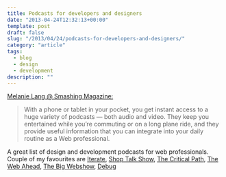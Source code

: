 ```yaml
---
title: Podcasts for developers and designers
date: "2013-04-24T12:32:13+00:00"
template: post
draft: false
slug: "/2013/04/24/podcasts-for-developers-and-designers/"
category: "article"
tags:
  - blog
  - design
  - development
description: ""
---
```


<a href="http://www.smashingmagazine.com/2013/04/19/podcasts-for-designers-developers/" title="Listen, Watch And Share!">Melanie Lang @ Smashing Magazine:</a>

<blockquote>With a phone or tablet in your pocket, you get instant access to a huge variety of podcasts — both audio and video. They keep you entertained while you’re commuting or on a long plane ride, and they provide useful information that you can integrate into your daily routine as a Web professional.</blockquote>

A great list of design and development podcasts for web professionals. Couple of my favourites are <a href="http://www.imore.com/iterate/" title="Iterate">Iterate</a>, <a href="http://shoptalkshow.com" title="Shop Talk Show">Shop Talk Show</a>, <a href="http://5by5.tv/criticalpath" title="The Critical Path">The Critical Path</a>, <a href="http://5by5.tv/webahead" title="The Web Ahead">The Web Ahead</a>, <a href="http://5by5.tv/bigwebshow" title="The Big Web Show">The Big Webshow</a>, <a href="http://www.imore.com/category/debug" title="Debug">Debug</a>
